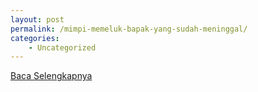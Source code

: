 ```yaml
---
layout: post
permalink: /mimpi-memeluk-bapak-yang-sudah-meninggal/
categories:
    - Uncategorized
---
```


[Baca Selengkapnya](/07)